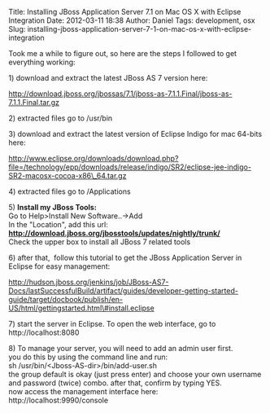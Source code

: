 Title: Installing JBoss Application Server 7.1 on Mac OS X with Eclipse Integration
Date: 2012-03-11 18:38
Author: Daniel
Tags: development, osx
Slug: installing-jboss-application-server-7-1-on-mac-os-x-with-eclipse-integration

Took me a while to figure out, so here are the steps I followed to get
everything working:

​1) download and extract the latest JBoss AS 7 version here:  

http://download.jboss.org/jbossas/7.1/jboss-as-7.1.1.Final/jboss-as-7.1.1.Final.tar.gz

​2) extracted files go to /usr/bin

​3) download and extract the latest version of Eclipse Indigo for mac
64-bits here:  

http://www.eclipse.org/downloads/download.php?file=/technology/epp/downloads/release/indigo/SR2/eclipse-jee-indigo-SR2-macosx-cocoa-x86\_64.tar.gz

​4) extracted files go to /Applications

​5) **Install my JBoss Tools:**  
Go to Help\>Install New Software..-\>Add  
In the "Location", add this url:  
**http://download.jboss.org/jbosstools/updates/nightly/trunk/**  
Check the upper box to install all JBoss 7 related tools

​6) after that,  follow this tutorial to get the JBoss Application
Server in Eclipse for easy management:  

http://hudson.jboss.org/jenkins/job/JBoss-AS7-Docs/lastSuccessfulBuild/artifact/guides/developer-getting-started-guide/target/docbook/publish/en-US/html/gettingstarted.html\#install.eclipse

​7) start the server in Eclipse. To open the web interface, go to
http://localhost:8080

​8) To manage your server, you will need to add an admin user first.  
you do this by using the command line and run:  
sh /usr/bin/\<Jboss-AS-dir\>/bin/add-user.sh  
the group default is okay (just press enter) and choose your own
username and password (twice) combo. after that, confirm by typing YES.  
now access the management interface here:  
http://localhost:9990/console
